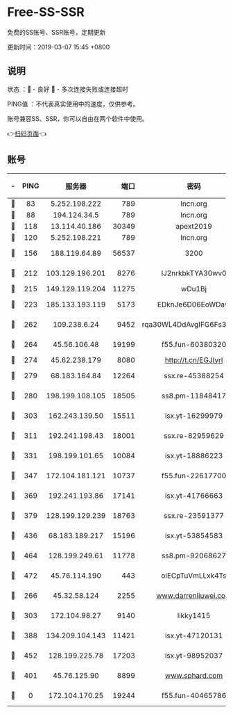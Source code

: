 # Free-SS-SSR

免费的SS账号、SSR账号，定期更新

更新时间：2019-03-07 15:45 +0800

## 说明

状态     ：🙂 - 良好 🙁 - 多次连接失败或连接超时

PING值   ：不代表真实使用中的速度，仅供参考。

账号兼容SS、SSR，你可以自由在两个软件中使用。

👉[扫码页面](https://liesauer.github.io/Free-SS-SSR/)👈

## 账号

|-|PING|服务器|端口|密码|加密方式|区域|
|:----:|:----:|:-----:|-----:|:----:|:----:|:----:|
|🙂|83|5.252.198.222|789|lncn.org|rc4|JP|
|🙂|88|194.124.34.5|789|lncn.org|rc4|JP|
|🙂|118|13.114.40.186|30349|apext2019|chacha20|JP|
|🙂|120|5.252.198.221|789|lncn.org|rc4|JP|
|🙂|156|188.119.64.89|56537|3200|aes-256-cfb|RU|
|🙂|212|103.129.196.201|8276|lJ2nrkbkTYA30wv0|aes-256-cfb|US|
|🙂|215|149.129.119.204|11275|wDu1Bj|rc4-md5|HK|
|🙂|223|185.133.193.119|5173|EDknJe6D06EoWDaw|aes-256-cfb|US|
|🙂|262|109.238.6.24|9452|rqa30WL4DdAvgIFG6Fs3znzTa|aes-256-cfb|FR|
|🙂|264|45.56.106.48|19199|f55.fun-60380320|aes-256-cfb|US|
|🙂|274|45.62.238.179|8080|http://t.cn/EGJIyrl|rc4-md5|CA|
|🙂|279|68.183.164.84|12264|ssx.re-45388254|aes-256-cfb|US|
|🙂|280|198.199.108.105|18505|ss8.pm-11848417|aes-256-cfb|US|
|🙂|303|162.243.139.50|15511|isx.yt-16299979|aes-256-cfb|US|
|🙂|311|192.241.198.43|18001|ssx.re-82959629|aes-256-cfb|US|
|🙂|331|198.199.101.65|10084|isx.yt-18886223|aes-256-cfb|US|
|🙂|347|172.104.181.121|10737|f55.fun-22617700|aes-256-cfb|SG|
|🙂|369|192.241.193.86|17141|isx.yt-41766663|aes-256-cfb|US|
|🙂|379|128.199.129.239|18763|ssx.re-23591377|aes-256-cfb|SG|
|🙂|436|68.183.189.217|15196|isx.yt-53854583|aes-256-cfb|SG|
|🙂|464|128.199.249.61|11778|ss8.pm-92068627|aes-256-cfb|SG|
|🙂|472|45.76.114.190|443|oiECpTuVmLLxk4Ts|aes-256-cfb|AU|
|🙂|266|45.32.58.124|2255|www.darrenliuwei.com|aes-256-cfb|JP|
|🙂|303|172.104.98.27|9140|likky1415|aes-256-cfb|JP|
|🙂|388|134.209.104.143|11421|isx.yt-47120131|aes-256-cfb|SG|
|🙂|452|128.199.225.78|17203|isx.yt-98952037|aes-256-cfb|SG|
|🙁|401|45.76.125.90|8899|www.sphard.com|aes-256-cfb|AU|
|🙁|0|172.104.170.25|19244|f55.fun-40465786|aes-256-cfb|SG|
